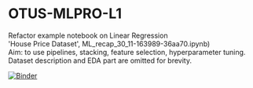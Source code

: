 # OTUS-MLPRO-L1

Refactor example notebook on Linear Regression  
'House Price Dataset', ML_recap_30_11-163989-36aa70.ipynb)  
Aim: to use pipelines, stacking, feature selection, hyperparameter tuning.  
Dataset description and EDA part are omitted for brevity.


[![Binder](https://mybinder.org/badge_logo.svg)](https://mybinder.org/v2/gh/oort77/OTUS-MLPRO-L1/HEAD)
